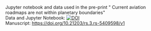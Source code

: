 Jupyter notebook and data used in the pre-print " Current aviation roadmaps are not within planetary boundaries"\
Data and Jupyter Notebook: [![DOI](https://zenodo.org/badge/791878165.svg)](https://doi.org/10.5281/zenodo.15194186)\
Manuscript: https://doi.org/10.21203/rs.3.rs-5409598/v1
